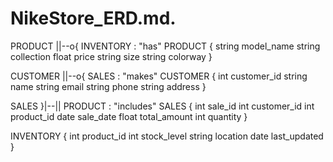 # NikeStore_ERD.md.
PRODUCT ||--o{ INVENTORY : "has"
PRODUCT {
    string model_name
    string collection
    float price
    string size
    string colorway
}

CUSTOMER ||--o{ SALES : "makes"
CUSTOMER {
    int customer_id
    string name
    string email
    string phone
    string address
}

SALES }|--|| PRODUCT : "includes"
SALES {
    int sale_id
    int customer_id
    int product_id
    date sale_date
    float total_amount
    int quantity
}

INVENTORY {
    int product_id
    int stock_level
    string location
    date last_updated
}
